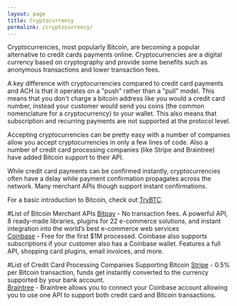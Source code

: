 ```yaml
---
layout: page
title: Cryptocurrency
permalink: /cryptocurrency/
---
```


Cryptocurrencies, most popularly Bitcoin, are becoming a popular alternative to credit cards payments online. Cryptocurrencies are a digital currency based on cryptography and provide some benefits such as anonymous transactions and lower transaction fees. 

A key difference with cryptocurrencies compared to credit card payments and ACH is that it operates on a "push" rather than a "pull" model. This means that you don't charge a bitcoin address like you would a credit card number, instead your customer would send you coins (the common nomenclature for a cryptocurrency) to your wallet. This also means that subscription and recurring payments are not supported at the protocol level.

Accepting cryptocurrencies can be pretty easy with a number of companies allow you accept cryptocurrencies in only a few lines of code. Also a number of credit card processing companies (like Stripe and Braintree) have added Bitcoin support to their API.

While credit card payments can be confirmed instantly, cryptocurrencies often have a delay while payment confirmation propagates across the network. Many merchant APIs though support instant confirmations.

For a basic introduction to Bitcoin, check out [TryBTC](https://www.trybtc.com/).

#List of Bitcoin Merchant APIs
[Bitpay](https://bitpay.com/) - No transaction fees. A powerful API, 8 ready-made libraries, plugins for 22 e-commerce solutions, and instant integration into the world’s best e-commerce web services  
[Coinbase](https://coinbase.com) - Free for the first $1M processed. Coinbase also supports subscriptions if your customer also has a Coinbase wallet. Features a full API, shopping card plugins, email invoices, and more.

#List of Credit Card Processing Companies Supporting Bitcoin
[Stripe](https://stripe.com/bitcoin) - 0.5% per Bitcoin transaction, funds get instantly converted to the currency supported by your bank account.  
[Braintree](https://www.braintreepayments.com/features/coinbase) - Braintree allows you to connect your Coinbase account allowing you to use one API to support both credit card and Bitcoin transactions. 
